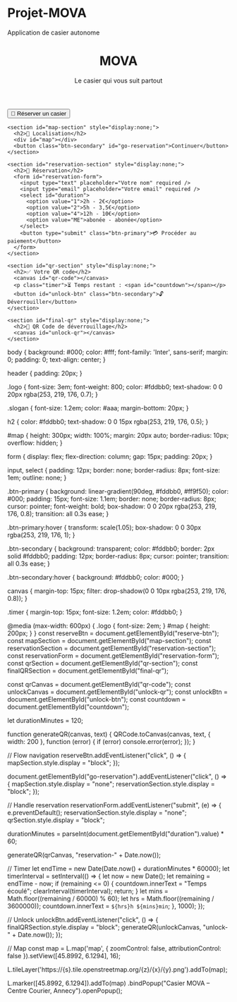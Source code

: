 # Projet-MOVA
Application de casier autonome
<!DOCTYPE html>
<html lang="fr">
<head>
  <meta charset="UTF-8" />
  <meta name="viewport" content="width=device-width, initial-scale=1.0"/>
  <title>MOVA - Casiers du Futur</title>
  <link href="style.css" rel="stylesheet">
  <link rel="stylesheet" href="https://unpkg.com/leaflet@1.7.1/dist/leaflet.css"/>
</head>
<body>
  <header>
    <h1 class="logo">MOVA</h1>
    <p class="slogan">Le casier qui vous suit partout</p>
  </header>

  <main>
    <section class="hero">
      <button class="btn-primary" id="reserve-btn">🚀 Réserver un casier</button>
    </section>

    <section id="map-section" style="display:none;">
      <h2>📍 Localisation</h2>
      <div id="map"></div>
      <button class="btn-secondary" id="go-reservation">Continuer</button>
    </section>

    <section id="reservation-section" style="display:none;">
      <h2>📝 Réservation</h2>
      <form id="reservation-form">
        <input type="text" placeholder="Votre nom" required />
        <input type="email" placeholder="Votre email" required />
        <select id="duration">
          <option value="1">2h - 2€</option>
          <option value="2">5h - 3,5€</option>
          <option value="4">12h - 10€</option>
          <option value="ME">abonée - abonée</option>
        </select>
        <button type="submit" class="btn-primary">💳 Procéder au paiement</button>
      </form>
    </section>

    <section id="qr-section" style="display:none;">
      <h2>✅ Votre QR code</h2>
      <canvas id="qr-code"></canvas>
      <p class="timer">⏳ Temps restant : <span id="countdown"></span></p>
      <button id="unlock-btn" class="btn-secondary">🔓 Déverrouiller</button>
    </section>

    <section id="final-qr" style="display:none;">
      <h2>🔑 QR Code de déverrouillage</h2>
      <canvas id="unlock-qr"></canvas>
    </section>
  </main>

  <script src="https://unpkg.com/leaflet@1.7.1/dist/leaflet.js"></script>
  <script src="https://cdn.jsdelivr.net/npm/qrcode/build/qrcode.min.js"></script>
  <script src="script.js"></script>
</body>
</html>
body {
  background: #000;
  color: #fff;
  font-family: 'Inter', sans-serif;
  margin: 0;
  padding: 0;
  text-align: center;
}

header {
  padding: 20px;
}

.logo {
  font-size: 3em;
  font-weight: 800;
  color: #fddbb0;
  text-shadow: 0 0 20px rgba(253, 219, 176, 0.7);
}

.slogan {
  font-size: 1.2em;
  color: #aaa;
  margin-bottom: 20px;
}

h2 {
  color: #fddbb0;
  text-shadow: 0 0 15px rgba(253, 219, 176, 0.5);
}

#map {
  height: 300px;
  width: 100%;
  margin: 20px auto;
  border-radius: 10px;
  overflow: hidden;
}

form {
  display: flex;
  flex-direction: column;
  gap: 15px;
  padding: 20px;
}

input, select {
  padding: 12px;
  border: none;
  border-radius: 8px;
  font-size: 1em;
  outline: none;
}

.btn-primary {
  background: linear-gradient(90deg, #fddbb0, #ff9f50);
  color: #000;
  padding: 15px;
  font-size: 1.1em;
  border: none;
  border-radius: 8px;
  cursor: pointer;
  font-weight: bold;
  box-shadow: 0 0 20px rgba(253, 219, 176, 0.8);
  transition: all 0.3s ease;
}

.btn-primary:hover {
  transform: scale(1.05);
  box-shadow: 0 0 30px rgba(253, 219, 176, 1);
}

.btn-secondary {
  background: transparent;
  color: #fddbb0;
  border: 2px solid #fddbb0;
  padding: 12px;
  border-radius: 8px;
  cursor: pointer;
  transition: all 0.3s ease;
}

.btn-secondary:hover {
  background: #fddbb0;
  color: #000;
}

canvas {
  margin-top: 15px;
  filter: drop-shadow(0 0 10px rgba(253, 219, 176, 0.8));
}

.timer {
  margin-top: 15px;
  font-size: 1.2em;
  color: #fddbb0;
}

@media (max-width: 600px) {
  .logo {
    font-size: 2em;
  }
  #map {
    height: 200px;
  }
}
const reserveBtn = document.getElementById("reserve-btn");
const mapSection = document.getElementById("map-section");
const reservationSection = document.getElementById("reservation-section");
const reservationForm = document.getElementById("reservation-form");
const qrSection = document.getElementById("qr-section");
const finalQRSection = document.getElementById("final-qr");

const qrCanvas = document.getElementById("qr-code");
const unlockCanvas = document.getElementById("unlock-qr");
const unlockBtn = document.getElementById("unlock-btn");
const countdown = document.getElementById("countdown");

let durationMinutes = 120;

function generateQR(canvas, text) {
  QRCode.toCanvas(canvas, text, { width: 200 }, function (error) {
    if (error) console.error(error);
  });
}

// Flow navigation
reserveBtn.addEventListener("click", () => {
  mapSection.style.display = "block";
});

document.getElementById("go-reservation").addEventListener("click", () => {
  mapSection.style.display = "none";
  reservationSection.style.display = "block";
});

// Handle reservation
reservationForm.addEventListener("submit", (e) => {
  e.preventDefault();
  reservationSection.style.display = "none";
  qrSection.style.display = "block";

  durationMinutes = parseInt(document.getElementById("duration").value) * 60;

  generateQR(qrCanvas, "reservation-" + Date.now());

  // Timer
  let endTime = new Date(Date.now() + durationMinutes * 60000);
  let timerInterval = setInterval(() => {
    let now = new Date();
    let remaining = endTime - now;
    if (remaining <= 0) {
      countdown.innerText = "Temps écoulé";
      clearInterval(timerInterval);
      return;
    }
    let mins = Math.floor((remaining / 60000) % 60);
    let hrs = Math.floor((remaining / 3600000));
    countdown.innerText = `${hrs}h ${mins}min`;
  }, 1000);
});

// Unlock
unlockBtn.addEventListener("click", () => {
  finalQRSection.style.display = "block";
  generateQR(unlockCanvas, "unlock-" + Date.now());
});

// Map
const map = L.map('map', {
  zoomControl: false,
  attributionControl: false
}).setView([45.8992, 6.1294], 16);

L.tileLayer('https://{s}.tile.openstreetmap.org/{z}/{x}/{y}.png').addTo(map);

L.marker([45.8992, 6.1294]).addTo(map)
  .bindPopup("Casier MOVA – Centre Courier, Annecy").openPopup();
  
